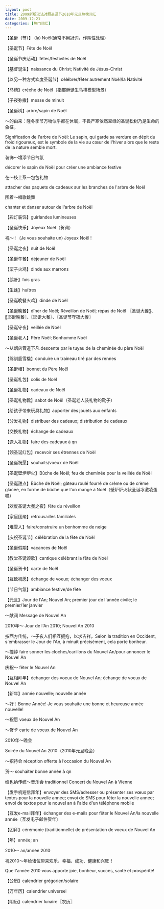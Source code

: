 ```yaml
---
layout: post
title: 2009新版汉法对照圣诞节2010年元旦热榜词汇
date: 2009-12-21
categories: [热门词汇]  
---
```




【圣诞（节）】 (la) Noël(通常不用冠词，作阴性处理)

【圣诞节】Fête de Noël

【圣诞节庆活动】fêtes/festivités de Noël

【基督诞生】naissance du Christ; Nativité de Jésus-Christ

【以另一种方式欢度圣诞节】célébrer/fêter autrement Noël/la Nativité

【马槽】crèche de Noël（指耶稣诞生马槽模型场景）

【子夜弥撒】messe de minuit

【圣诞树】arbre/sapin de Noël

～的由来：隆冬季节万物似乎都在休眠，不畏严寒依然翠绿的圣诞松树乃是生命的象征。

Signification de l'arbre de Noël: Le sapin, qui garde sa verdure en dépit du froid rigoureux, est le symbole de la vie au cœur de l'hiver alors que le reste de la nature semble mort.

装饰～增添节日气氛

décorer le sapin de Noël pour créer une ambiance festive

在～枝上系一包包礼物

attacher des paquets de cadeaux sur les branches de l'arbre de Noël

围着～唱歌跳舞

chanter et danser autour de l'arbre de Noël

【彩灯装饰】guirlandes lumineuses

【圣诞快乐】Joyeux Noël（贺词）

祝～！ (Je vous souhaite un) Joyeux Noël !

【圣诞之夜】nuit de Noël

【圣诞午餐】déjeuner de Noël

【栗子火鸡】dinde aux marrons

【鹅肝】fois gras

【生蚝】huïtres

【圣诞晚餐火鸡】dinde de Noël

【圣诞晚餐】dîner de Noël; Réveillon de Noël; repas de Noël 〖圣诞大餐〗、〖耶诞晚餐〗、〖耶诞大餐〗、〖圣诞节守夜大餐〗

【圣诞守夜】veillée de Noël

【圣诞老人】Père Noël; Bonhomme Noël

～从烟囱管道下凡 descente par le tuyau de la cheminée du père Noël

【驾驯鹿雪橇】conduire un traineau tiré par des rennes

【圣诞帽】bonnet du Père Noël

【圣诞礼包】colis de Noël

【圣诞礼物】cadeaux de Noël

【圣诞礼物靴】sabot de Noël（圣诞老人装礼物的靴子）

【给孩子带来玩具礼物】apporter des jouets aux enfants

【分发礼物】distribuer des cadeaux; distribution de cadeaux

【交换礼物】échange de cadeaux

【送人礼物】faire des cadeaux à qn

【领圣诞红包】recevoir ses étrennes de Noël

【圣诞祝愿】souhaits/voeux de Noël

【圣诞壁炉炉火】Bûche de Noël; feu de cheminée pour la veillée de Noël

【圣诞甜点】Bûche de Noël; gâteau roulé fourré de crème ou de crème glacée, en forme de bûche que l'on mange à Noël（壁炉炉火状圣诞冰激凌蛋糕）

【欢度圣诞大餐之夜】fête du réveillon

【家庭团聚】retrouvailles familiales

【堆雪人】faire/construire un bonhomme de neige

【庆祝圣诞节】célébration de la fête de Noël

【圣诞假期】vacances de Noël

【教堂圣诞颂歌】cantique célébrant la fête de Noël

【圣诞贺卡】carte de Noël

【互致祝愿】échange de voeux; échanger des voeux

【节日气氛】ambiance festive/de fête

【元旦】Jour de l'An; Nouvel An; premier jour de l'année civile; le premier/1er janvier

～献词 Message de Nouvel An

2010年～ Jour de l'An 2010; Nouvel An 2010

按西方传统，～子夜人们相互拥抱，以求吉祥。Selon la tradition en Occident, s'embrasser le Jour de l'An, à minuit précisément, cela porte bonheur.

～撞钟 faire sonner les cloches/carillons du Nouvel An/pour annoncer le Nouvel An

庆祝～ fêter le Nouvel An

【互相拜年】échanger des voeux de Nouvel An; échange de voeux de Nouvel An

【新年】année nouvelle; nouvelle année

～好！Bonne Année! Je vous souhaite une bonne et heureuse année nouvelle!

～祝愿 voeux de Nouvel An

～贺卡 carte de voeux de Nouvel An

2010年～晚会

Soirée du Nouvel An 2010（2010年元旦晚会）

～招待会 réception offerte à l’occasion du Nouvel An

贺～ souhaiter bonne année à qn

维也纳传统～音乐会 traditionnel Concert du Nouvel An à Vienne

【发手机短信拜年】envoyer des SMS/adresser ou présenter ses vœux par textos pour la nouvelle année; envoi de SMS pour fêter la nouvelle année; envoi de textos pour le nouvel an à l'aide d'un téléphone mobile

【互发e-mail拜年】échanger des e-mails pour fêter le Nouvel An/la nouvelle année〔互发电子邮件贺年〕

【团拜】cérémonie (traditionnelle) de présentation de voeux de Nouvel An

【年】année; an

2010～ an/année 2010

祝2010～年给诸位带来欢乐、幸福、成功、健康和兴旺！

Que l'année 2010 vous apporte joie, bonheur, succès, santé et prospérité!

【公历】calendrier grégorien/solaire

【万年历】calendrier universel

【阴历】calendrier lunaire〖农历〗
